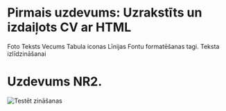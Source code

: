 # Pirmais uzdevums: Uzrakstīts un izdaiļots CV ar HTML 

Foto 
Teksts
Vecums 
Tabula
iconas
Līnijas
Fontu formatēšanas tagi.
Teksta izlīdzināšanai


# Uzdevums NR2.
![Testēt zināšanas](https://www.codecademy.com/resources/blog/html-and-css-code-challenges-for-beginners/)